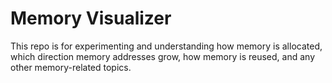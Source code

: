 # Memory Visualizer

This repo is for experimenting and understanding how memory is allocated, which direction memory addresses grow, how memory is reused, and any other memory-related topics.
